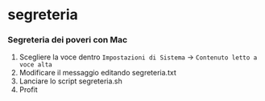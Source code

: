 # segreteria
### Segreteria dei poveri con Mac


1. Scegliere la voce dentro `Impostazioni di Sistema` -> `Contenuto letto a voce alta`
2. Modificare il messaggio editando segreteria.txt
3. Lanciare lo script segreteria.sh
4. Profit

